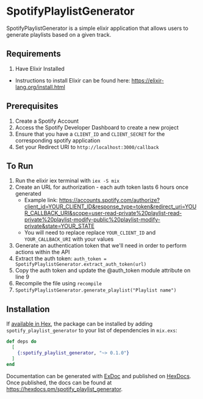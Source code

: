 # SpotifyPlaylistGenerator

SpotifyPlaylistGenerator is a simple elixir application that allows users to generate playlists based on a given track. 


## Requirements
1. Have Elixir Installed
  - Instructions to install Elixir can be found here: https://elixir-lang.org/install.html

## Prerequisites
1. Create a Spotify Account
2. Access the Spotify Developer Dashboard to create a new project
3. Ensure that you have a `CLIENT_ID` and `CLIENT_SECRET` for the corresponding spotify application
4. Set your Redirect URI to `http://localhost:3000/callback`
 
## To Run

1. Run the elixir iex terminal with `iex -S mix`
2. Create an URL for authorization - each auth token lasts 6 hours once generated
    - Example link: https://accounts.spotify.com/authorize?client_id=YOUR_CLIENT_ID&response_type=token&redirect_uri=YOUR_CALLBACK_URI&scope=user-read-private%20playlist-read-private%20playlist-modify-public%20playlist-modify-private&state=YOUR_STATE
    - You will need to replace replace `YOUR_CLIENT_ID` and `YOUR_CALLBACK_URI` with your values 
3. Generate an authentication token that we'll need in order to perform actions within the API
4. Extract the auth token: `auth_token = SpotifyPlaylistGenerator.extract_auth_token(url)`
6. Copy the auth token and update the @auth_token module attribute on line 9
7. Recompile the file using `recompile`
8. `SpotifyPlaylistGenerator.generate_playlist("Playlist name")`

## Installation

If [available in Hex](https://hex.pm/docs/publish), the package can be installed
by adding `spotify_playlist_generator` to your list of dependencies in `mix.exs`:

```elixir
def deps do
  [
    {:spotify_playlist_generator, "~> 0.1.0"}
  ]
end
```

Documentation can be generated with [ExDoc](https://github.com/elixir-lang/ex_doc)
and published on [HexDocs](https://hexdocs.pm). Once published, the docs can
be found at <https://hexdocs.pm/spotify_playlist_generator>.

